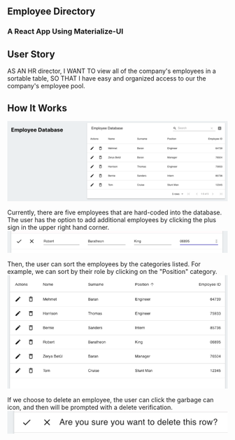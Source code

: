 ## Employee Directory
### A React App Using Materialize-UI

## User Story
AS AN HR director,
I WANT TO view all of the company's employees in a sortable table,
SO THAT I have easy and organized access to our the company's employee pool.

## How It Works
![homepage](./images/homepage.png "Homepage!")

Currently, there are five employees that are hard-coded into the database. The user has the option to add additional employees by clicking the plus sign in the upper right hand corner.
![add](./images/addemp.png "Add!")

Then, the user can sort the employees by the categories listed. For example, we can sort by their role by clicking on the "Position" category.
![sort](./images/sorted.png "Sorted!")

If we choose to delete an employee, the user can click the garbage can icon, and then will be prompted with a delete verification.
![delete](./images/delete.png "Deleted!")